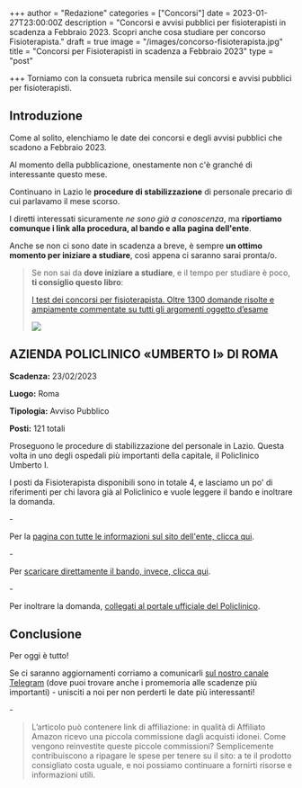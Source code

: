 +++
author = "Redazione"
categories = ["Concorsi"]
date = 2023-01-27T23:00:00Z
description = "Concorsi e avvisi pubblici per fisioterapisti in scadenza a Febbraio 2023. Scopri anche cosa studiare per concorso Fisioterapista."
draft = true
image = "/images/concorso-fisioterapista.jpg"
title = "Concorsi per Fisioterapisti in scadenza a Febbraio 2023"
type = "post"

+++
Torniamo con la consueta rubrica mensile sui concorsi e avvisi pubblici per fisioterapisti.

## Introduzione

Come al solito, elenchiamo le date dei concorsi e degli avvisi pubblici che scadono a Febbraio 2023.

Al momento della pubblicazione, onestamente non c'è granché di interessante questo mese.

Continuano in Lazio le **procedure di stabilizzazione** di personale precario di cui parlavamo il mese scorso.

I diretti interessati sicuramente _ne sono già a conoscenza_, ma **riportiamo comunque i link alla procedura, al bando e alla pagina dell'ente**.

Anche se non ci sono date in scadenza a breve, è sempre **un ottimo momento per iniziare a studiare**, così appena ci saranno sarai pronta/o.

> Se non sai da **dove iniziare a studiare**, e il tempo per studiare è poco, **ti consiglio questo libro**:
>
> [I test dei concorsi per fisioterapista. Oltre 1300 domande risolte e ampiamente commentate su tutti gli argomenti oggetto d’esame](https://amzn.to/3WC4uhm "I test dei concorsi per fisioterapista. Oltre 1300 domande risolte e ampiamente commentate su tutti gli argomenti oggetto d'esame | Amazon.it")
>
> [![](https://m.media-amazon.com/images/I/515d1RkXr1L._SX352_BO1,204,203,200_.jpg)](https://amzn.to/3kDOehJ "I test dei concorsi per fisioterapista. Oltre 1300 domande risolte e ampiamente commentate su tutti gli argomenti oggetto d'esame")

## AZIENDA POLICLINICO «UMBERTO I» DI ROMA

**Scadenza:** 23/02/2023

**Luogo:** Roma

**Tipologia:** Avviso Pubblico

**Posti:** 121 totali

Proseguono le procedure di stabilizzazione del personale in Lazio. Questa volta in uno degli ospedali più importanti della capitale, il Policlinico Umberto I.

I posti da Fisioterapista disponibili sono in totale 4, e lasciamo un po' di riferimenti per chi lavora già al Policlinico e vuole leggere il bando e inoltrare la domanda.

\-

Per la [pagina con tutte le informazioni sul sito dell'ente, clicca qui]().

\-

Per [scaricare direttamente il bando, invece, clicca qui](https://www.policlinicoumberto1.it/wp-content/uploads/2023/01/Bando-Comparto.pdf "Bando Comparto").

\-

Per inoltrare la domanda, [collegati al portale ufficiale del Policlinico](https://policlinicoumberto1.iscrizioneconcorsi.it "Iscrizione Concorsi").

## Conclusione

Per oggi è tutto!

Se ci saranno aggiornamenti corriamo a comunicarli [sul nostro canale Telegram](https://t.me/fisioterapisti_official "Fisioterapisti") (dove puoi trovare anche i promemoria alle scadenze più importanti) - unisciti a noi per non perderti le date più interessanti!

\-

> L’articolo può contenere link di affiliazione: in qualità di Affiliato Amazon ricevo una piccola commissione dagli acquisti idonei. Come vengono reinvestite queste piccole commissioni? Semplicemente contribuiscono a ripagare le spese per tenere su il sito: a te il prodotto consigliato costa uguale, e noi possiamo continuare a fornirti risorse e informazioni utili.